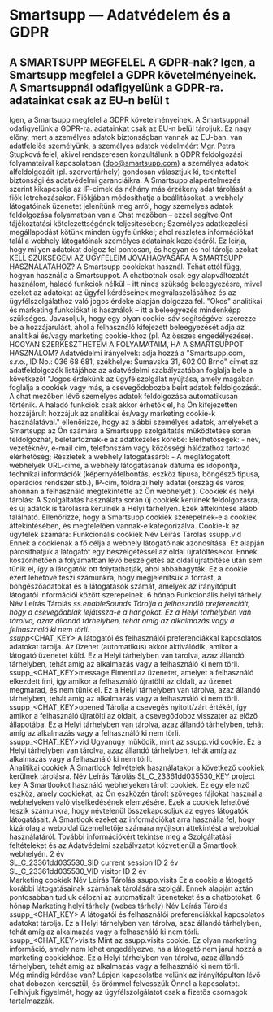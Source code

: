# Smartsupp — Adatvédelem és a GDPR
## A SMARTSUPP MEGFELEL A GDPR-nak? Igen, a Smartsupp megfelel a GDPR követelményeinek. A Smartsuppnál odafigyelünk a GDPR-ra. adatainkat csak az EU-n belül t
Igen, a Smartsupp megfelel a GDPR követelményeinek.
A Smartsuppnál odafigyelünk a GDPR-ra.
adatainkat csak az EU-n belül tároljuk. Ez nagy előny, mert a személyes adatok biztonságban vannak az EU-ban.
van adatfelelős személyünk, a személyes adatok védelméért Mgr. Petra Stupková felel, akivel rendszeresen konzultálunk a GDPR feldolgozási folyamataival kapcsolatban (dpo@smartsupp.com)
a személyes adatok alfeldolgozóit (pl. szervertárhely) gondosan választjuk ki, tekintettel biztonsági és adatvédelmi garanciáikra.
A Smartsupp alapértelmezés szerint kikapcsolja az IP-címek és néhány más érzékeny adat tárolását a fiók létrehozásakor. Fiókjában módosíthatja a beállításokat.
a webhely látogatóinak üzenetet jelenítünk meg arról, hogy személyes adatok feldolgozása folyamatban van a Chat mezőben – ezzel segítve Önt tájékoztatási kötelezettségének teljesítésében;
Személyes adatkezelési megállapodást kötünk minden ügyfelünkkel; ahol részletes információkat talál a webhely látogatóinak személyes adatainak kezeléséről. Ez leírja, hogy milyen adatokat dolgoz fel pontosan, és hogyan és hol tárolja azokat
KELL SZÜKSÉGEM AZ ÜGYFELEIM JÓVÁHAGYÁSÁRA A SMARTSUPP HASZNÁLATÁHOZ?
A Smartsupp cookiekat használ. Tehát attól függ, hogyan használja a Smartsuppot.
A chatbotnak csak egy alapváltozatát használom, haladó funkciók nélkül – itt nincs szükség beleegyezésre, mivel ezeket az adatokat az ügyfél kérdéseinek megválaszolásához és az ügyfélszolgálathoz való jogos érdeke alapján dolgozza fel.
"Okos" analitikai és marketing funkciókat is használok – itt a beleegyezés mindenképp szükséges. Javasoljuk, hogy egy olyan cookie-sáv segítségével szerezze be a hozzájárulást, ahol a felhasználó kifejezett beleegyezését adja az analitikai és/vagy marketing cookie-khoz (pl. Az összes engedélyezése).
HOGYAN SZERKESZTHETEM A FOLYAMATAIM, HA A SMARTSUPPOT HASZNÁLOM?
Adatvédelmi irányelvek:
adja hozzá a "Smartsupp.com, s.r.o., ID No.: 036 68 681, székhelye: Šumavská 31, 602 00 Brno" címet az adatfeldolgozók listájához az adatvédelmi szabályzatában
foglalja bele a következőt "Jogos érdekünk az ügyfélszolgálat nyújtása, amely magában foglalja a cookiek vagy más, a csevegődobozba beírt adatok feldolgozását. A chat mezőben lévő személyes adatok feldolgozása automatikusan történik. A haladó funkciók csak akkor érhetők el, ha Ön kifejezetten hozzájárult hozzájuk az analitikai és/vagy marketing cookie-k használatával." 
ellenőrizze, hogy az alábbi személyes adatok, amelyeket a Smartsupp az Ön számára a Smartsupp szolgáltatás működtetése során feldolgozhat, beletartoznak-e az adatkezelés körébe:
Elérhetőségek: - név, vezetéknév, e-mail cím, telefonszám vagy közösségi hálózathoz tartozó elérhetőség;
Részletek a webhely látogatásáról: - A meglátogatott webhelyek URL-címe, a webhely látogatásának dátuma és időpontja, technikai információk (képernyőfelbontás, eszköz típusa, böngésző típusa, operációs rendszer stb.), IP-cím, földrajzi hely adatai (ország és város, ahonnan a felhasználó megtekintette az Ön webhelyét ).
Cookiek és helyi tárolás:
A Szolgáltatás használata során új cookiek kerülnek feldolgozásra, és új adatok is tárolásra kerülnek a Helyi tárhelyen. Ezek áttekintése alább található.
Ellenőrizze, hogy a Smartsupp cookiek szerepelnek-e a cookiek áttekintésében, és megfelelően vannak-e kategorizálva.
Cookie-k az ügyfelek számára:
Funkcionális cookiek
Név	Leírás	Tárolás	
ssupp.vid	
Ennek a cookienak a fő célja a webhely látogatóinak azonosítása. Ez alapján párosíthatjuk a látogatót egy beszélgetéssel az oldal újratöltésekor. Ennek köszönhetően a folyamatban lévő beszélgetés az oldal újratöltése után sem tűnik el, így a látogatók ott folytathatják, ahol abbahagyták.
Ez a cookie ezért lehetővé teszi számunkra, hogy megjelenítsük a forrást, a böngészőadatokat és a látogatások számát, amelyek az irányítópult látogatói információi között szerepelnek.
	6 hónap	
Funkcionális helyi tárhely
Név	Leírás	Tárolás	
_ss.enableSounds	Tárolja a felhasználó preferenciáit, hogy a csevegőablak lejátssza-e a hangokat.	Ez a Helyi tárhelyben van tárolva, azaz állandó tárhelyben, tehát amíg az alkalmazás vagy a felhasználó ki nem törli.	
ssupp_<CHAT_KEY>	A látogatói és felhasználói preferenciákkal kapcsolatos adatokat tárolja. Az üzenet (automatikus) akkor aktiválódik, amikor a látogató üzenetet küld.	Ez a Helyi tárhelyben van tárolva, azaz állandó tárhelyben, tehát amíg az alkalmazás vagy a felhasználó ki nem törli.	
ssupp_<CHAT_KEY>message	Elmenti az üzenetet, amelyet a felhasználó elkezdett írni, így amikor a felhasználó újratölti az oldalt, az üzenet megmarad, és nem tűnik el.	Ez a Helyi tárhelyben van tárolva, azaz állandó tárhelyben, tehát amíg az alkalmazás vagy a felhasználó ki nem törli.	
ssupp_<CHAT_KEY>opened	Tárolja a csevegés nyitott/zárt értékét, így amikor a felhasználó újratölti az oldalt, a csevegődoboz visszatér az előző állapotába.	Ez a Helyi tárhelyben van tárolva, azaz állandó tárhelyben, tehát amíg az alkalmazás vagy a felhasználó ki nem törli.	
ssupp_<CHAT_KEY>vid	Ugyanúgy működik, mint az ssupp.vid cookie.	Ez a Helyi tárhelyben van tárolva, azaz állandó tárhelyben, tehát amíg az alkalmazás vagy a felhasználó ki nem törli.	
Analitikai cookiek
A Smartlook felvételek használatakor a következő cookiek kerülnek tárolásra.
Név		Leírás	Tárolás	
SL_C_23361dd035530_KEY	project key	A Smartlookot használó webhelyeken tárolt cookiek. Ez egy elemző eszköz, amely cookiekat, az Ön eszközén tárolt szöveges fájlokat használ a webhelyeken való viselkedésének elemzésére. Ezek a cookiek lehetővé teszik számunkra, hogy névtelenül összekapcsoljuk az egyes látogatók látogatásait. A Smartlook ezeket az információkat arra használja fel, hogy kizárólag a weboldal üzemeltetője számára nyújtson áttekintést a weboldal használatáról. További információkért tekintse meg a Szolgáltatási feltételeket és az Adatvédelmi szabályzatot közvetlenül a Smartlook webhelyén. 	2 év	
SL_C_23361dd035530_SID	current session ID	2 év	
SL_C_23361dd035530_VID	visitor ID	2 év	
Marketing cookiek
Név	Leírás	Tárolás	
ssupp.visits	Ez a cookie a látogató korábbi látogatásainak számának tárolására szolgál. Ennek alapján aztán pontosabban tudjuk célozni az automatizált üzeneteket és a chatbotokat.	6 hónap	
Marketing helyi tárhely (webes tárhely)
Név	Leírás	Tárolás	
ssupp_<CHAT_KEY>	A látogatói és felhasználói preferenciákkal kapcsolatos adatokat tárolja.	Ez a Helyi tárhelyben van tárolva, azaz állandó tárhelyben, tehát amíg az alkalmazás vagy a felhasználó ki nem törli.	
ssupp_<CHAT_KEY>visits	Mint az ssupp.visits cookie. Ez olyan marketing információ, amely nem lehet engedélyezve, ha a látogató nem járul hozzá a marketing cookiekhoz.	Ez a Helyi tárhelyben van tárolva, azaz állandó tárhelyben, tehát amíg az alkalmazás vagy a felhasználó ki nem törli.	
Még mindig kérdése van? Lépjen kapcsolatba velünk az irányítópulton lévő chat dobozon keresztül, és örömmel felvesszük Önnel a kapcsolatot. Felhívjuk figyelmét, hogy az ügyfélszolgálatot csak a fizetős csomagok tartalmazzák.


